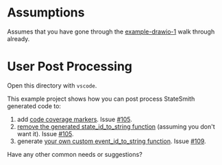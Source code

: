 # Assumptions
Assumes that you have gone through the [example-drawio-1](https://github.com/StateSmith/example-drawio-1) walk through already.

# User Post Processing
Open this directory with `vscode`.

This example project shows how you can post process StateSmith generated code to:
1. add [code coverage markers](https://github.com/StateSmith/StateSmith-examples/commit/64fd25a084bf9372b2a261b3e7ef3a9dbf70f536#diff-34edd0a700bbcbb77e0d970203cb190976f823d7546ac42b2b973620315c22cdR90-R101). Issue [#105](https://github.com/StateSmith/StateSmith/issues/105).
2. [remove the generated state_id_to_string function](https://github.com/StateSmith/StateSmith-examples/commit/64fd25a084bf9372b2a261b3e7ef3a9dbf70f536#diff-34edd0a700bbcbb77e0d970203cb190976f823d7546ac42b2b973620315c22cdL80-L90) (assuming you don't want it). Issue [#105](https://github.com/StateSmith/StateSmith/issues/105).
3. generate [your own custom event_id_to_string function](https://github.com/StateSmith/StateSmith-examples/commit/64fd25a084bf9372b2a261b3e7ef3a9dbf70f536#diff-34edd0a700bbcbb77e0d970203cb190976f823d7546ac42b2b973620315c22cdR203-R213). Issue [#109](https://github.com/StateSmith/StateSmith/issues/109).

Have any other common needs or suggestions?
